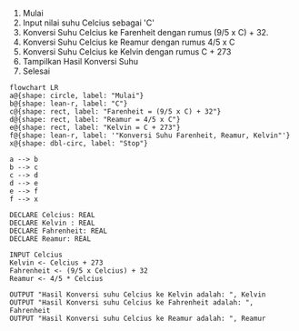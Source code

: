 1. Mulai
2. Input nilai suhu Celcius sebagai 'C'
4. Konversi Suhu Celcius ke Farenheit dengan rumus (9/5 x C) + 32.
5. Konversi Suhu Celcius ke Reamur dengan rumus 4/5 x C 
6. Konversi Suhu Celcius ke Kelvin dengan rumus C + 273
7. Tampilkan Hasil Konversi Suhu
8. Selesai

```mermaid
flowchart LR
a@{shape: circle, label: "Mulai"}
b@{shape: lean-r, label: "C"}
c@{shape: rect, label: "Farenheit = (9/5 x C) + 32"}
d@{shape: rect, label: "Reamur = 4/5 x C"}
e@{shape: rect, label: "Kelvin = C + 273"}
f@{shape: lean-r, label: '"Konversi Suhu Farenheit, Reamur, Kelvin"'}
x@{shape: dbl-circ, label: "Stop"}

a --> b
b --> c
c --> d
d --> e
e --> f
f --> x

```
```psuedocode
DECLARE Celcius: REAL
DECLARE Kelvin : REAL
DECLARE Fahrenheit: REAL
DECLARE Reamur: REAL

INPUT Celcius
Kelvin <- Celcius + 273
Fahrenheit <- (9/5 x Celcius) + 32
Reamur <- 4/5 * Celcius

OUTPUT "Hasil Konversi suhu Celcius ke Kelvin adalah: ", Kelvin
OUTPUT "Hasil Konversi suhu Celcius ke Fahrenheit adalah: ", Fahrenheit
OUTPUT "Hasil Konversi suhu Celcius ke Reamur adalah: ", Reamur
```
